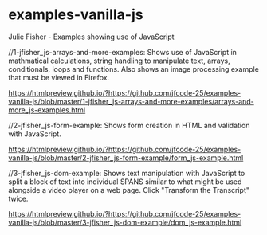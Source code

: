 # examples-vanilla-js
Julie Fisher - Examples showing use of JavaScript

//1-jfisher_js-arrays-and-more-examples:
Shows use of JavaScript in mathmatical calculations, string handling to manipulate text, arrays, conditionals, loops and functions. 
Also shows an image processing example that must be viewed in Firefox.

https://htmlpreview.github.io/?https://github.com/jfcode-25/examples-vanilla-js/blob/master/1-jfisher_js-arrays-and-more-examples/arrays-and-more_js-examples.html

//2-jfisher_js-form-example:
Shows form creation in HTML and validation with JavaScript.

https://htmlpreview.github.io/?https://github.com/jfcode-25/examples-vanilla-js/blob/master/2-jfisher_js-form-example/form_js-example.html


//3-jfisher_js-dom-example:
Shows text manipulation with JavaScript to split a block of text into individual SPANS similar to what might be used alongside a video player on a web page. Click "Transform the Transcript" twice.

https://htmlpreview.github.io/?https://github.com/jfcode-25/examples-vanilla-js/blob/master/3-jfisher_js-dom-example/dom_js-example.html









